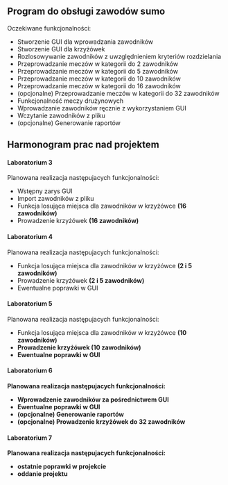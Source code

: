 ## Program do obsługi zawodów sumo

Oczekiwane funkcjonalności:

-  Stworzenie GUI dla wprowadzania zawodników
-  Stworzenie GUI dla krzyżówek
-  Rozlosowywanie zawodników z uwzględnieniem kryteriów rozdzielania
-  Przeprowadzanie meczów w kategorii do 2 zawodników
-  Przeprowadzanie meczów w kategorii do 5 zawodników
-  Przeprowadzanie meczów w kategorii do 10 zawodników
-  Przeprowadzanie meczów w kategorii do 16 zawodników
-  (opcjonalne) Przeprowadzanie meczów w kategorii do 32 zawodników
-  Funkcjonalność meczy drużynowych
-  Wprowadzanie zawodników ręcznie z wykorzystaniem GUI
-  Wczytanie zawodników z pliku
-  (opcjonalne) Generowanie raportów

## Harmonogram prac nad projektem

#### Laboratorium 3

Planowana realizacja następujacych funkcjonalności:

- Wstępny zarys GUI
- Import zawodników z pliku
- Funkcja losująca miejsca dla zawodników w krzyżówce <b>(16 zawodników) </b>
- Prowadzenie krzyżówek <b>(16 zawodników) </b>

#### Laboratorium 4

Planowana realizacja następujacych funkcjonalności:

- Funkcja losująca miejsca dla zawodników w krzyżówce <b>(2 i 5 zawodników) </b>
- Prowadzenie krzyżówek <b>(2 i 5 zawodników) </b>
- Ewentualne poprawki w GUI


#### Laboratorium 5

Planowana realizacja następujacych funkcjonalności:

- Funkcja losująca miejsca dla zawodników w krzyżówce <b>(10 zawodników)
- Prowadzenie krzyżówek <b>(10 zawodników) </b>
- Ewentualne poprawki w GUI


#### Laboratorium 6

Planowana realizacja następujacych funkcjonalności:

- Wprowadzenie zawodników za pośrednictwem GUI
- Ewentualne poprawki w GUI
- (opcjonalne) Generowanie raportów
- (opcjonalne) Prowadzenie krzyżówek do 32 zawodników


#### Laboratorium 7

Planowana realizacja następujacych funkcjonalności:

- ostatnie poprawki w projekcie
- oddanie projektu
